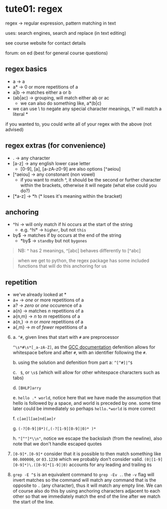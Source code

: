 # tute01: regex

regex -> regular expression, pattern matching in text

uses: search engines, search and replace (in text editing)

see course website for contact details

forum: on ed (best for general course questions)

## regex basics

- a -> a
- a* -> 0 or more repetitions of a
- a|b -> matches either a or b
- (ab|ac) -> grouping, will match either ab or ac
    - we can also do something like, a*(b|c)
- we can use \ to negate any special character meanings, \\* will match a literal *

if you wanted to, you could write all of your regex with the above (not advised)

## regex extras (for convenience)

- . -> any character
- [a-z] -> any english lower case letter
    - [0-9], [a], [a-zA-z0-9] are also options [^aeiou]
- [^aeiou] -> any constonant (non vowel)
    - if you want to match ^, it should be the second or further character within the brackets, otherwise it will negate (what else could you do?)
- [*a-z] -> *h (\* loses it's meaning within the bracket)

## anchoring

- ^hi -> will only match if hi occurs at the start of the string
    - e.g. ^hi* -> `higher`, but not `this`
- by$ -> matches if by occurs at the end of the string
    - *by$ -> `standby` but not `bygones`

> NB: ^ has 2 meanings, ^[abc] behaves differently to [^abc]

> when we get to python, the regex package has some included functions that will do this anchoring for us

## repetition

- we've already looked at *
- a+ -> *one* or more repetitions of a
- a? -> *zero* or *one* occurence of a
- a{n} -> matches *n* repetitions of a
- a{n,m} -> *n* to *m* repetitions of a
- a{n,} -> *n* or *more* repetitions of a
- a{,m} -> *m* of *fewer* repetitions of a


6. 
    a. `^#`, given lines that start with `#` are preprocessor

    `^\s*#\s*[_a-zA-Z]`, as the [GCC documentation](https://gcc.gnu.org/onlinedocs/cpp/The-preprocessing-language.html) defenition allows for whitespace before and after `#`, with an identifier following the `#`.

    b. using the solution and defenition from part a: `^[^#]|^$`

    c. ` $`, or `\s$` (which will allow for other whitespace characters such as tabs)

    d. `[BHLP]arry`

    e. `hello .* world`, notice here that we have made the assumption that hello is followed by a space, and world is preceded by one. some time later could be immediately so perhaps `hello.*world` is more correct

    f. `c[ae]l[ae]nd[ae]r`

    g. `(-?[0-9]|0*)(,(-?[1-9][0-9]|0)* )*`

    h. `"[^"]*\\n"`, notice we escape the backslash (from the newline), also note that we don't handle escaped quotes

13. `[0-9]*.[0-9]*` consider that it is possible to then match something like `00.000000`, or `03.1230` which we probably don't consider valid. 
`(0|[1-9][0-9]*)\.([0-9]*[1-9]|0)` accounts for any leading and trailing `0`s

14. `grep -E ^$` is an equivalent command to `grep -Ev .`. the `-v` flag will invert matches so the command will match any command that is the opposite to `.` (any character), thus it will match any empty line. We can of course also do this by using anchoring characters adjacent to each other so that we immediately match the end of the line after we match the start of the line.
